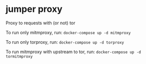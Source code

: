 # jumper proxy

Proxy to requests with (or not) tor


To run only mitmproxy, run:
`docker-compose up -d mitmproxy`

To run only torproxy, run:
`docker-compose up -d torproxy`

To run mitmproxy with upstream to tor, run:
`docker-compose up -d tormitmproxy`
